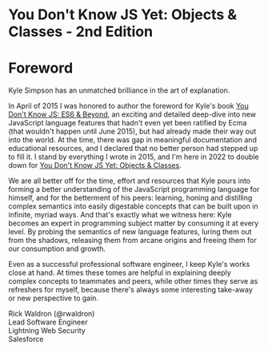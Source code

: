 # You Don't Know JS Yet: Objects & Classes - 2nd Edition
# Foreword

Kyle Simpson has an unmatched brilliance in the art of explanation.

In April of 2015 I was honored to author the foreword for Kyle's book [You Don't Know JS: ES6 & Beyond](https://www.oreilly.com/library/view/you-dont-know/9781491905241/), an exciting and detailed deep-dive into new JavaScript language features that hadn't even yet been ratified by Ecma (that wouldn't happen until June 2015), but had already made their way out into the world. At the time, there was gap in meaningful documentation and educational resources, and I declared that no better person had stepped up to fill it. I stand by everything I wrote in 2015, and I'm here in 2022 to double down for [You Don't Know JS Yet: Objects & Classes]().

We are all better off for the time, effort and resources that Kyle pours into forming a better understanding of the JavaScript programming language for himself, and for the betterment of his peers: learning, honing and distilling complex semantics into easily digestable concepts that can be built upon in infinite, myriad ways. And that's exactly what we witness here: Kyle becomes an expert in programming subject matter by consuming it at every level. By probing the semantics of new language features, luring them out from the shadows, releasing them from arcane origins and freeing them for our consumption and growth.

Even as a successful professional software engineer, I keep Kyle's works close at hand. At times these tomes are helpful in explaining deeply complex concepts to teammates and peers, while other times they serve as refreshers for myself, because there's always some interesting take-away or new perspective to gain.

Rick Waldron (@rwaldron)<br>
Lead Software Engineer<br>
Lightning Web Security<br>
Salesforce
